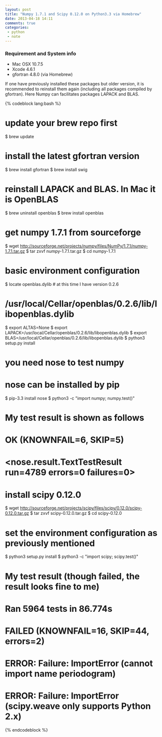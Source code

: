```yaml
---
layout: post
title: "Numpy 1.7.1 and Scipy 0.12.0 on Python3.3 via Homebrew"
date: 2013-04-18 14:11
comments: true
categories: 
 - python
 - note
---
```


### Requirement and System info
* Mac OSX 10.7.5
* Xcode 4.6.1
* gfortran 4.8.0 (via Homebrew)

If one have previously installed these packages but older version, it is recommended to reinstall them again (including all packages compiled by gfortran). Here Numpy can facilitates packages LAPACK and BLAS. 

<!-- more -->
{% codeblock lang:bash %}
# update your brew repo first
$ brew update
# install the latest gfortran version
$ brew install gfortran
$ brew install swig

# reinstall LAPACK and BLAS. In Mac it is OpenBLAS
$ brew uninstall openblas
$ brew install openblas

# get numpy 1.7.1 from sourceforge 
$ wget http://sourceforge.net/projects/numpy/files/NumPy/1.7.1/numpy-1.7.1.tar.gz
$ tar zxvf numpy-1.7.1.tar.gz
$ cd numpy-1.7.1

# basic environment configuration
$ locate openblas.dylib     # at this time I have version 0.2.6
# /usr/local/Cellar/openblas/0.2.6/lib/libopenblas.dylib

$ export ALTAS=None
$ export LAPACK=/usr/local/Cellar/openblas/0.2.6/lib/libopenblas.dylib
$ export BLAS=/usr/local/Cellar/openblas/0.2.6/lib/libopenblas.dylib
$ python3 setup.py install

# you need nose to test numpy
# nose can be installed by pip
$ pip-3.3 install nose
$ python3 -c "import numpy; numpy.test()"
# My test result is shown as follows
# OK (KNOWNFAIL=6, SKIP=5)
# <nose.result.TextTestResult run=4789 errors=0 failures=0>

# install scipy 0.12.0
$ wget http://sourceforge.net/projects/scipy/files/scipy/0.12.0/scipy-0.12.0.tar.gz
$ tar zxvf scipy-0.12.0.tar.gz
$ cd scipy-0.12.0
# set the environment configuration as previously mentioned
$ python3 setup.py install
$ python3 -c "import scipy; scipy.test()"
# My test result (though failed, the result looks fine to me)
# Ran 5964 tests in 86.774s
# FAILED (KNOWNFAIL=16, SKIP=44, errors=2)
# ERROR: Failure: ImportError (cannot import name periodogram)
# ERROR: Failure: ImportError (scipy.weave only supports Python 2.x)
{% endcodeblock %}

